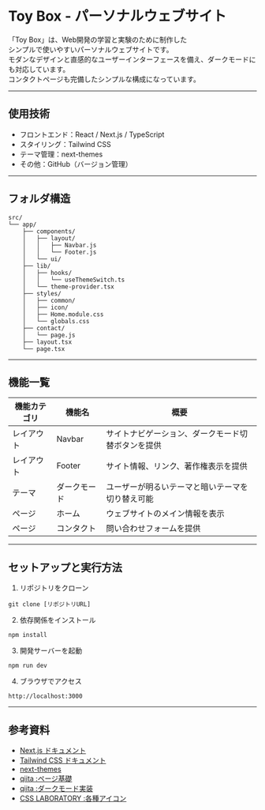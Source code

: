 # Toy Box - パーソナルウェブサイト

「Toy Box」は、Web開発の学習と実験のために制作した<br>
シンプルで使いやすいパーソナルウェブサイトです。  
モダンなデザインと直感的なユーザーインターフェースを備え、ダークモードにも対応しています。<br>
コンタクトページも完備したシンプルな構成になっています。

---

## 使用技術

- フロントエンド：React / Next.js / TypeScript
- スタイリング：Tailwind CSS 
- テーマ管理：next-themes
- その他：GitHub（バージョン管理）

---

## フォルダ構造

```
src/
└── app/
    ├── components/
    │   ├── layout/
    │   │   ├── Navbar.js
    │   │   └── Footer.js
    │   └── ui/
    ├── lib/
    │   ├── hooks/
    │   │   └── useThemeSwitch.ts
    │   └── theme-provider.tsx
    ├── styles/
    │   ├── common/
    │   ├── icon/
    │   ├── Home.module.css
    │   └── globals.css
    ├── contact/
    │   └── page.js
    ├── layout.tsx
    └── page.tsx
```

---

## 機能一覧

| 機能カテゴリ | 機能名 | 概要 |
| ----------- | ------ | ---- |
| レイアウト | Navbar | サイトナビゲーション、ダークモード切替ボタンを提供 |
| レイアウト | Footer | サイト情報、リンク、著作権表示を提供 |
| テーマ | ダークモード | ユーザーが明るいテーマと暗いテーマを切り替え可能 |
| ページ | ホーム | ウェブサイトのメイン情報を表示 |
| ページ | コンタクト | 問い合わせフォームを提供 |

---

## セットアップと実行方法

1. リポジトリをクローン
```
git clone [リポジトリURL]
```

2. 依存関係をインストール
```
npm install
```

3. 開発サーバーを起動
```
npm run dev
```

4. ブラウザでアクセス
```
http://localhost:3000
```

---

## 参考資料

- [Next.js ドキュメント             ](https://nextjs.org/docs)
- [Tailwind CSS ドキュメント        ](https://tailwindcss.com/docs)
- [next-themes                     ](https://github.com/pacocoursey/next-themes)
- [qiita                    :ページ基礎](https://qiita.com/minimumskills/items/a044d4abafb72c3e1681)
- [qiita                    :ダークモード実装](https://qiita.com/kouz496/items/5dd4387a55b67bcb7c10)
- [CSS LABORATORY           :各種アイコン](https://design-library.jp/lab/)
